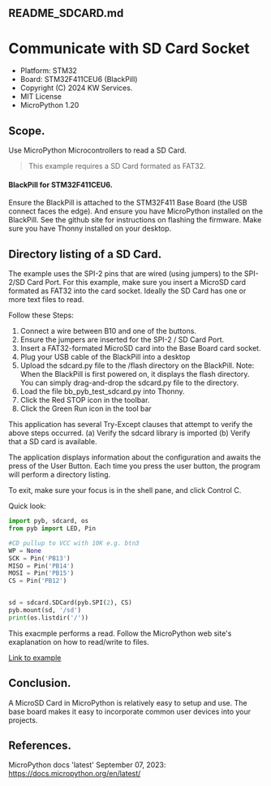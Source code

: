 ## README_SDCARD.md
# Communicate with SD Card Socket

* Platform: STM32
* Board: STM32F411CEU6 (BlackPill)
* Copyright (C) 2024 KW Services.
* MIT License
* MicroPython 1.20

## Scope.

Use MicroPython Microcontrollers to read a SD Card.

>This example requires a SD Card formated as FAT32.


#### BlackPill for STM32F411CEU6.

Ensure the BlackPill is attached to the STM32F411 Base Board (the USB connect faces the edge).
And ensure you have MicroPython installed on the BlackPill.  See the github site for instructions
on flashing the firmware.  Make sure you have Thonny installed on your desktop.

## Directory listing of a SD Card.

The example uses the SPI-2 pins that are wired (using jumpers) to the SPI-2/SD Card Port.
For this example, make sure you insert a MicroSD card formated as FAT32 into the card socket.
Ideally the SD Card has one or more text files to read.

Follow these Steps:
1) Connect a wire between B10 and one of the buttons.
2) Ensure the jumpers are inserted for the SPI-2 / SD Card Port.
3) Insert a FAT32-formated MicroSD card into the Base Board card socket.
4) Plug your USB cable of the BlackPill into a desktop
5) Upload the sdcard.py file to the /flash directory on the BlackPill.
   Note:  When the BlackPill is first powered on, it displays the flash directory.
   You can simply drag-and-drop the sdcard.py file to the directory.
6) Load the file bb_pyb_test_sdcard.py into Thonny.
7) Click the Red STOP icon in the toolbar.
8) Click the Green Run icon in the tool bar

This application has several Try-Except clauses that attempt to verify the above steps occurred.
(a) Verify the sdcard library is imported
(b) Verify that a SD card is available.  

The application displays information about the configuration and awaits the press of the User Button.
Each time you press the user button, the program will perform a directory listing.

To exit, make sure your focus is in the shell pane, and click Control C.


Quick look:
```python
import pyb, sdcard, os
from pyb import LED, Pin

#CD pullup to VCC with 10K e.g. btn3
WP = None
SCK = Pin('PB13')
MISO = Pin('PB14')
MOSI = Pin('PB15')
CS = Pin('PB12')


sd = sdcard.SDCard(pyb.SPI(2), CS)
pyb.mount(sd, '/sd')
print(os.listdir('/'))
```

This exacmple performs a read.  Follow the MicroPython web site's exaplanation on how to read/write to files.

[Link to example](./bb_pyb_uart1_send.py)



## Conclusion.

A MicroSD Card in MicroPython is relatively easy to setup and use.  The base board makes it easy to incorporate common user devices into your projects.

## References.

MicroPython docs 'latest' September 07, 2023: https://docs.micropython.org/en/latest/